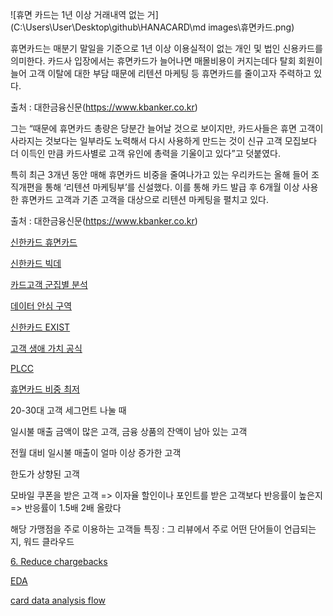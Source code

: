 ![휴면 카드는 1년 이상 거래내역 없는 거](C:\Users\User\Desktop\github\HANACARD\md images\휴면카드.png)







휴면카드는 매분기 말일을 기준으로 1년 이상 이용실적이 없는 개인 및 법인 신용카드를 의미한다. 카드사 입장에서는 휴면카드가 늘어나면 매몰비용이 커지는데다 탈회 회원이 늘어 고객 이탈에 대한 부담 때문에 리텐션 마케팅 등 휴면카드를 줄이고자 주력하고 있다.

출처 : 대한금융신문(https://www.kbanker.co.kr)



그는 “때문에 휴면카드 총량은 당분간 늘어날 것으로 보이지만, 카드사들은 휴면 고객이 사라지는 것보다는 일부라도 노력해서 다시 사용하게 만드는 것이 신규 고객 모집보다 더 이득인 만큼 카드사별로 고객 유인에 총력을 기울이고 있다”고 덧붙였다.

특히 최근 3개년 동안 매해 휴면카드 비중을 줄여나가고 있는 우리카드는 올해 들어 조직개편을 통해 ‘리텐션 마케팅부’를 신설했다. 이를 통해 카드 발급 후 6개월 이상 사용한 휴면카드 고객과 기존 고객을 대상으로 리텐션 마케팅을 펼치고 있다.

출처 : 대한금융신문(https://www.kbanker.co.kr)



[신한카드 휴면카드](https://www.shinhancard.com/pconts/html/helpdesk/prdNotice/MOBFM12451/MOBFM12451R05.html)

[신한카드 빅데 ](http://news.einfomax.co.kr/news/articleView.html?idxno=4213152)





[카드고객 군집별 분석](https://dsz.kdata.or.kr/svc/page/application/data_analysis_tab.do?extraInfo=tab5)



[데이터 안심 구역](https://dsz.kdata.or.kr/svc/page/application/data_analysis_tab.do?extraInfo=tab5)





[신한카드 EXIST](https://biz.chosun.com/stock/finance/2022/12/12/SLVOLTE62JEARG4OSI5WK4BF5I/)



[고객 생애 가치 공식](https://www.servicenow.com/kr/products/customer-service-management/what-is-customer-loyalty.html)



[PLCC](https://www.asiatime.co.kr/article/20210806500172#_mobwcvr)

[휴면카드 비중 최저](https://www.meconomynews.com/news/articleView.html?idxno=63291)





20-30대 고객 세그먼트 나눌 때

일시불 매출 금액이 많은 고객, 금융 상품의 잔액이 남아 있는 고객

전월 대비 일시불 매출이 얼마 이상 증가한 고객

한도가 상향된 고객

모바일 쿠폰을 받은 고객 => 이자율 할인이나 포인트를 받은 고객보다 반응률이 높은지 => 반응률이 1.5배 2배 올랐다



해당 가맹점을 주로 이용하는 고객들 특징 :  그 리뷰에서 주로 어떤 단어들이 언급되는지, 워드 클라우드





[6. Reduce chargebacks](https://www.fisglobal.com/en/insights/merchant-solutions-worldpay/article/7-reasons-to-view-analytics-provided-by-a-credit-card-payment-processor)



[EDA](https://www.linkedin.com/pulse/exploring-customer-behavior-data-analysis-credit-card-gordon-kwok)









[card data analysis flow](https://srinimf.com/2017/03/03/all-you-need-to-know-about-credit-card-analytics/)







